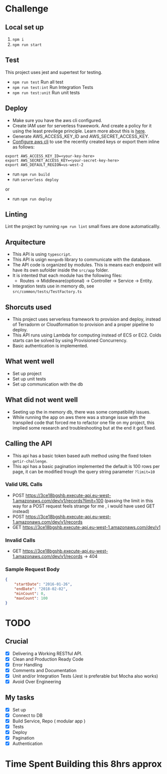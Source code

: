 # Challenge

## Local set up

1. `npm i`
2. `npm run start`

## Test

This project uses jest and supertest for testing. 

- `npm run test`  Run all test
- `npm run test:int` Run Integration Tests
- `npm run test:unit` Run unit tests

## Deploy

- Make sure you have the aws cli configured.
- Create IAM user for serverless frawework. And create a policy for it using the least previlege principle. Learn more about this is [here](https://www.serverless.com/blog/abcs-of-iam-permissions/#managing-permissions-for-the-serverless-framework-user).
- Generate AWS_ACCESS_KEY_ID and AWS_SECRET_ACCESS_KEY.
- [Configure aws cli](https://aws.amazon.com/getting-started/guides/setup-environment/module-three/) to use the recently created keys or export them inline as follows:

```console	
export AWS_ACCESS_KEY_ID=<your-key-here>
export AWS_SECRET_ACCESS_KEY=<your-secret-key-here>
export AWS_DEFAULT_REGION=us-west-2
```
- run `npm run build`
- run `serverless deploy`

or

- run `npm run deploy`

## Linting

Lint the project by running `npm run lint` small fixes are done automaticallly.


## Arquitecture

- This API is using `typescript`.
- This API is usign `mongodb` library to communicate with the database.
- The API code is organized by modules. This is means each endpoint will have its own sufolder inside the `src/app` folder.
- It is intented that each module has the following files: 
  - Routes -> Middleware(optional) -> Controller -> Service -> Entity.
- Integration tests use in memory db, see `src/common/tests/TestFactory.ts`

## Shorcuts used

- This project uses serverless framework to provision and deploy, instead of Terradorm or Cloudformation to provision and a proper pipeline to deploy.
- This API runs using Lambda for computing instead of ECS or EC2. Colds starts can be solved by using Provisioned Concurrency.
- Basic authentication is implemented.

## What went well
- Set up project
- Set up unit tests
- Set up communication with the db

## What did not went well
- Seeting up the in memory db, there was some compatibility issues.
- While running the app on aws there was a strange issue with the transpiled code that forced me to refactor one file on my project, this implied some research and troubleshooting but at the end it got fixed.

## Calling the API

- This api has a basic token based auth method using the fixed token `getir-challenge`.
- This api has a basic pagination implemented the default is 100 rows per page, it can be modified trough the query string parameter `?limit=10`

### Valid URL Calls
- POST https://3ce18bgshb.execute-api.eu-west-1.amazonaws.com/dev/v1/records?limit=100 (passing the limit in this way for a POST request feels strange for me , i would have used GET instead)
- POST https://3ce18bgshb.execute-api.eu-west-1.amazonaws.com/dev/v1/records
- GET https://3ce18bgshb.execute-api.eu-west-1.amazonaws.com/dev/v1
### Invalid Calls
- GET https://3ce18bgshb.execute-api.eu-west-1.amazonaws.com/dev/v1/records   -> 404

### Sample Request Body

```json
{ 
    "startDate": "2016-01-26", 
    "endDate": "2018-02-02", 
    "minCount": 0, 
    "maxCount": 100	 
} 
```
# TODO

## Crucial 
- [x] Delivering a Working RESTful API. 
- [x] Clean and Production Ready Code 
- [x] Error Handling 
- [x] Comments and Documentation 
- [x] Unit and/or Integration Tests (Jest is preferable but Mocha also works) 
- [x] Avoid Over Engineering 

## My tasks
- [x] Set up
- [x] Connect to DB
- [x] Build Service, Repo ( modular app )
- [x] Tests
- [x] Deploy
- [x] Pagination
- [x] Authentication

# Time Spent Building this 8hrs approx 


